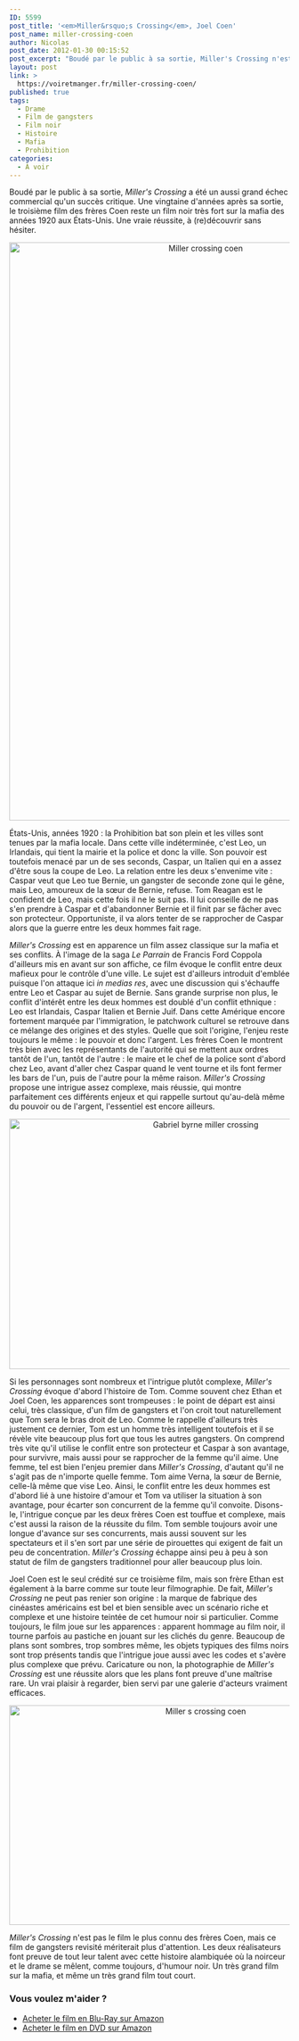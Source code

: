 ```yaml
---
ID: 5599
post_title: '<em>Miller&rsquo;s Crossing</em>, Joel Coen'
post_name: miller-crossing-coen
author: Nicolas
post_date: 2012-01-30 00:15:52
post_excerpt: "Boudé par le public à sa sortie, Miller's Crossing n'est pas le film le plus connu des frères Coen. À tort : ce film en apparence de gangsters se révèle bien plus complexe et passionnant. À voir."
layout: post
link: >
  https://voiretmanger.fr/miller-crossing-coen/
published: true
tags:
  - Drame
  - Film de gangsters
  - Film noir
  - Histoire
  - Mafia
  - Prohibition
categories:
  - À voir
---
```

<p>Boudé par le public à sa sortie, <em>Miller's Crossing</em> a été un aussi grand échec commercial qu'un succès critique. Une vingtaine d'années après sa sortie, le troisième film des frères Coen reste un film noir très fort sur la mafia des années 1920 aux États-Unis. Une vraie réussite, à (re)découvrir sans hésiter.</p>

<div style="text-align: center;"><a href="http://www.allocine.fr/film/fichefilm_gen_cfilm=26226.html"><img class="aligncenter" style="border-style: initial; border-color: initial; border-width: 0px;" src="https://voiretmanger.fr/wp-content/uploads/2012/01/miller-crossing-coen.jpg" alt="Miller crossing coen" width="690" height="1037" border="0" /></a></div>
<p>États-Unis, années 1920 : la Prohibition bat son plein et les villes sont tenues par la mafia locale. Dans cette ville indéterminée, c'est Leo, un Irlandais, qui tient la mairie et la police et donc la ville. Son pouvoir est toutefois menacé par un de ses seconds, Caspar, un Italien qui en a assez d'être sous la coupe de Leo. La relation entre les deux s'envenime vite : Caspar veut que Leo tue Bernie, un gangster de seconde zone qui le gêne, mais Leo, amoureux de la sœur de Bernie, refuse. Tom Reagan est le confident de Leo, mais cette fois il ne le suit pas. Il lui conseille de ne pas s'en prendre à Caspar et d'abandonner Bernie et il finit par se fâcher avec son protecteur. Opportuniste, il va alors tenter de se rapprocher de Caspar alors que la guerre entre les deux hommes fait rage.</p>
<p><em>Miller's Crossing</em> est en apparence un film assez classique sur la mafia et ses conflits. À l'image de la saga <em>Le Parrain</em> de Francis Ford Coppola d'ailleurs mis en avant sur son affiche, ce film évoque le conflit entre deux mafieux pour le contrôle d'une ville. Le sujet est d'ailleurs introduit d'emblée puisque l'on attaque ici <em>in medias res</em>, avec une discussion qui s'échauffe entre Leo et Caspar au sujet de Bernie. Sans grande surprise non plus, le conflit d'intérêt entre les deux hommes est doublé d'un conflit ethnique : Leo est Irlandais, Caspar Italien et Bernie Juif. Dans cette Amérique encore fortement marquée par l'immigration, le patchwork culturel se retrouve dans ce mélange des origines et des styles. Quelle que soit l'origine, l'enjeu reste toujours le même : le pouvoir et donc l'argent. Les frères Coen le montrent très bien avec les représentants de l'autorité qui se mettent aux ordres tantôt de l'un, tantôt de l'autre : le maire et le chef de la police sont d'abord chez Leo, avant d'aller chez Caspar quand le vent tourne et ils font fermer les bars de l'un, puis de l'autre pour la même raison. <em>Miller's Crossing</em> propose une intrigue assez complexe, mais réussie, qui montre parfaitement ces différents enjeux et qui rappelle surtout qu'au-delà même du pouvoir ou de l'argent, l'essentiel est encore ailleurs.</p>

<div style="text-align: center;"><img class="aligncenter" style="border-style: initial; border-color: initial; border-width: 0px;" src="https://voiretmanger.fr/wp-content/uploads/2012/01/gabriel-byrne-miller-crossing.jpg" alt="Gabriel byrne miller crossing" width="690" height="449" border="0" /></div>
<p>Si les personnages sont nombreux et l'intrigue plutôt complexe, <em>Miller's Crossing</em> évoque d'abord l'histoire de Tom. Comme souvent chez Ethan et Joel Coen, les apparences sont trompeuses : le point de départ est ainsi celui, très classique, d'un film de gangsters et l'on croit tout naturellement que Tom sera le bras droit de Leo. Comme le rappelle d'ailleurs très justement ce dernier, Tom est un homme très intelligent toutefois et il se révèle vite beaucoup plus fort que tous les autres gangsters. On comprend très vite qu'il utilise le conflit entre son protecteur et Caspar à son avantage, pour survivre, mais aussi pour se rapprocher de la femme qu'il aime. Une femme, tel est bien l'enjeu premier dans <em>Miller's Crossing</em>, d'autant qu'il ne s'agit pas de n'importe quelle femme. Tom aime Verna, la sœur de Bernie, celle-là même que vise Leo. Ainsi, le conflit entre les deux hommes est d'abord lié à une histoire d'amour et Tom va utiliser la situation à son avantage, pour écarter son concurrent de la femme qu'il convoite. Disons-le, l'intrigue conçue par les deux frères Coen est touffue et complexe, mais c'est aussi la raison de la réussite du film. Tom semble toujours avoir une longue d'avance sur ses concurrents, mais aussi souvent sur les spectateurs et il s'en sort par une série de pirouettes qui exigent de fait un peu de concentration. <em>Miller's Crossing</em> échappe ainsi peu à peu à son statut de film de gangsters traditionnel pour aller beaucoup plus loin.</p>
<p>Joel Coen est le seul crédité sur ce troisième film, mais son frère Ethan est également à la barre comme sur toute leur filmographie. De fait, <em>Miller's Crossing</em> ne peut pas renier son origine : la marque de fabrique des cinéastes américains est bel et bien sensible avec un scénario riche et complexe et une histoire teintée de cet humour noir si particulier. Comme toujours, le film joue sur les apparences : apparent hommage au film noir, il tourne parfois au pastiche en jouant sur les clichés du genre. Beaucoup de plans sont sombres, trop sombres même, les objets typiques des films noirs sont trop présents tandis que l'intrigue joue aussi avec les codes et s'avère plus complexe que prévu. Caricature ou non, la photographie de <em>Miller's Crossing</em> est une réussite alors que les plans font preuve d'une maîtrise rare. Un vrai plaisir à regarder, bien servi par une galerie d'acteurs vraiment efficaces.</p>

<div style="text-align: center;"><img class="aligncenter" style="border-style: initial; border-color: initial; border-width: 0px;" src="https://voiretmanger.fr/wp-content/uploads/2012/01/miller-s-crossing-coen.jpg" alt="Miller s crossing coen" width="690" height="394" border="0" /></div>

<p><em>Miller's Crossing</em> n'est pas le film le plus connu des frères Coen, mais ce film de gangsters revisité mériterait plus d'attention. Les deux réalisateurs font preuve de tout leur talent avec cette histoire alambiquée où la noirceur et le drame se mêlent, comme toujours, d'humour noir. Un très grand film sur la mafia, et même un très grand film tout court.</p>
<p></p>

<div class="amazon">
<h3>Vous voulez m'aider ?</h3>
<ul>
	<li><a href="http://www.amazon.fr/gp/product/B0052OSMHW/ref=as_li_ss_tl?ie=UTF8&tag=leblogdenic07-21&linkCode=as2&camp=1642&creative=19458&creativeASIN=B0052OSMHW">Acheter le film en Blu-Ray sur Amazon</a></li>
	<li><a href="http://www.amazon.fr/gp/product/B00008NEPD/ref=as_li_ss_tl?ie=UTF8&tag=leblogdenic07-21&linkCode=as2&camp=1642&creative=19458&creativeASIN=B00008NEPD">Acheter le film en DVD sur Amazon</a></li>
</ul>
</div>